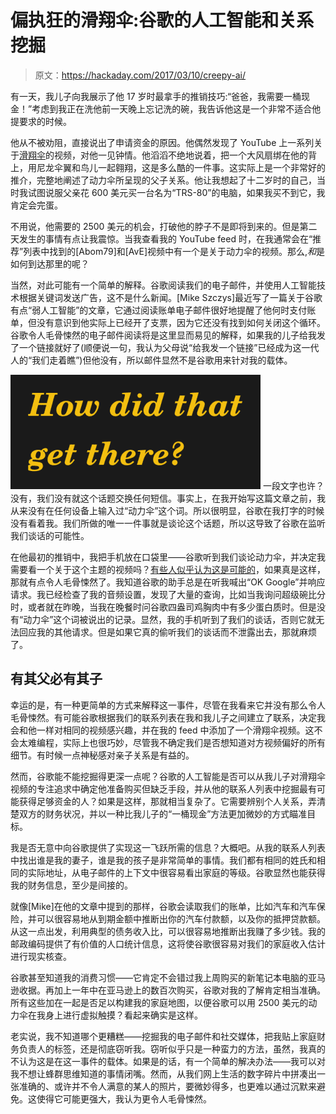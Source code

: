 # 偏执狂的滑翔伞:谷歌的人工智能和关系挖掘

> 原文：<https://hackaday.com/2017/03/10/creepy-ai/>

有一天，我儿子向我展示了他 17 岁时最拿手的推销技巧:“爸爸，我需要一桶现金！”考虑到我正在洗他前一天晚上忘记洗的碗，我告诉他这是一个非常不适合他提要求的时候。

他从不被劝阻，直接说出了申请资金的原因。他偶然发现了 YouTube 上一系列关于[滑翔伞](https://en.wikipedia.org/wiki/Powered_paragliding)的视频，对他一见钟情。他滔滔不绝地说着，把一个大风扇绑在他的背上，用尼龙伞翼和鸟儿一起翱翔，这是多么酷的一件事。这实际上是一个非常好的推介，完整地阐述了动力伞所呈现的父子关系。他让我想起了十二岁时的自己，当时我试图说服父亲花 600 美元买一台名为“TRS-80”的电脑，如果我买不到它，我肯定会完蛋。

不用说，他需要的 2500 美元的机会，打破他的脖子不是即将到来的。但是第二天发生的事情有点让我震惊。当我查看我的 YouTube feed 时，在我通常会在“推荐”列表中找到的[Abom79]和[AvE]视频中有一个是关于动力伞的视频。那么,*和*是如何到达那里的呢？

当然，对此可能有一个简单的解释。谷歌阅读我们的电子邮件，并使用人工智能技术根据关键词发送广告，这不是什么新闻。[Mike Szczys]最近写了一篇关于谷歌有点“弱人工智能”的文章，它通过阅读账单电子邮件很好地提醒了他何时支付账单，但没有意识到他实际上已经开了支票，因为它还没有找到如何关闭这个循环。谷歌令人毛骨悚然的电子邮件阅读将是这里显而易见的解释，如果我的儿子给我发了一个链接就好了(顺便说一句，我认为父母说“给我发一个链接”已经成为这一代人的“我们走着瞧”)但他没有，所以邮件显然不是谷歌用来针对我的载体。

[![](img/834612511848b39a9242012911041496.png)](https://hackaday.com/wp-content/uploads/2017/03/how-did-that-get-there.png) 一段文字也许？没有，我们没有就这个话题交换任何短信。事实上，在我开始写这篇文章之前，我从来没有在任何设备上输入过“动力伞”这个词。所以很明显，谷歌在我打字的时候没有看着我。我们所做的唯一一件事就是谈论这个话题，所以这导致了谷歌在监听我们谈话的可能性。

在他最初的推销中，我把手机放在口袋里——谷歌听到我们谈论动力伞，并决定我需要看一个关于这个主题的视频吗？[有些人似乎认为这是可能的](http://www.computerworld.com/article/3149085/search/does-google-listen-in-on-your-life.html)，如果真是这样，那就有点令人毛骨悚然了。我知道谷歌的助手总是在听我喊出“OK Google”并响应请求。我已经检查了我的音频设置，发现了大量的查询，比如当我询问超级碗比分时，或者就在昨晚，当我在晚餐时问谷歌四盎司鸡胸肉中有多少蛋白质时。但是没有“动力伞”这个词被说出的记录。显然，我的手机听到了我们的谈话，否则它就无法回应我的其他请求。但是如果它真的偷听我们的谈话而不泄露出去，那就麻烦了。

## 有其父必有其子

幸运的是，有一种更简单的方式来解释这一事件，尽管在我看来它并没有那么令人毛骨悚然。有可能谷歌根据我们的联系列表在我和我儿子之间建立了联系，决定我会和他一样对相同的视频感兴趣，并在我的 feed 中添加了一个滑翔伞视频。这不会太难编程，实际上也很巧妙，尽管我不确定我们是否想知道对方视频偏好的所有细节。有时候一点神秘感对亲子关系是有益的。

然而，谷歌能不能挖掘得更深一点呢？谷歌的人工智能是否可以从我儿子对滑翔伞视频的专注追求中确定他准备购买但缺乏手段，并从他的联系人列表中挖掘最有可能获得足够资金的人？如果是这样，那就相当复杂了。它需要辨别个人关系，弄清楚双方的财务状况，并以一种比我儿子的“一桶现金”方法更加微妙的方式瞄准目标。

我是否无意中向谷歌提供了实现这一飞跃所需的信息？大概吧。从我的联系人列表中找出谁是我的妻子，谁是我的孩子是非常简单的事情。我们都有相同的姓氏和相同的实际地址，从电子邮件的上下文中很容易看出家庭的等级。谷歌显然也能获得我的财务信息，至少是间接的。

就像[Mike]在他的文章中提到的那样，谷歌会读取我们的账单，比如汽车和汽车保险，并可以很容易地从到期金额中推断出你的汽车付款额，以及你的抵押贷款额。从这一点出发，利用典型的债务收入比，可以很容易地推断出我赚了多少钱。我的邮政编码提供了有价值的人口统计信息，这将使谷歌很容易对我们的家庭收入估计进行现实核查。

谷歌甚至知道我的消费习惯——它肯定不会错过我上周购买的新笔记本电脑的亚马逊收据。再加上一年中在亚马逊上的数百次购买，谷歌对我的了解肯定相当准确。所有这些加在一起是否足以构建我的家庭地图，以便谷歌可以用 2500 美元的动力伞在我身上进行虚拟触摸？看起来确实是这样。

老实说，我不知道哪个更糟糕——挖掘我的电子邮件和社交媒体，把我贴上家庭财务负责人的标签，还是彻底窃听我。窃听似乎只是一种蛮力的方法，虽然，我真的不认为这是在这一事件的载体。如果是的话，有一个简单的解决办法——我可以对我不想让蜂群思维知道的事情闭嘴。然而，从我们网上生活的数字碎片中拼凑出一张准确的、或许并不令人满意的某人的照片，要微妙得多，也更难以通过沉默来避免。这使得它可能更强大，我认为更令人毛骨悚然。